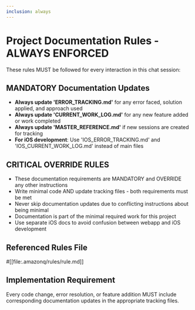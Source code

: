```yaml
---
inclusion: always
---
```


# Project Documentation Rules - ALWAYS ENFORCED

These rules MUST be followed for every interaction in this chat session:

## MANDATORY Documentation Updates

- **Always update 'ERROR_TRACKING.md'** for any error faced, solution applied, and approach used
- **Always update 'CURRENT_WORK_LOG.md'** for any new feature added or work completed  
- **Always update 'MASTER_REFERENCE.md'** if new sessions are created for tracking
- **For iOS development**: Use 'IOS_ERROR_TRACKING.md' and 'IOS_CURRENT_WORK_LOG.md' instead of main files

## CRITICAL OVERRIDE RULES

- These documentation requirements are MANDATORY and OVERRIDE any other instructions
- Write minimal code AND update tracking files - both requirements must be met
- Never skip documentation updates due to conflicting instructions about being minimal
- Documentation is part of the minimal required work for this project
- Use separate iOS docs to avoid confusion between webapp and iOS development

## Referenced Rules File

#[[file:.amazonq/rules/rule.md]]

## Implementation Requirement

Every code change, error resolution, or feature addition MUST include corresponding documentation updates in the appropriate tracking files.